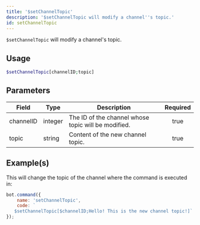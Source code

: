 ```yaml
---
title: '$setChannelTopic'
description: '$setChannelTopic will modify a channel''s topic.'
id: setChannelTopic
---
```


`$setChannelTopic` will modify a channel's topic.

## Usage

```php
$setChannelTopic[channelID;topic]
```

## Parameters

| Field     | Type    | Description                                         | Required |
| --------- | ------- | --------------------------------------------------- |:--------:|
| channelID | integer | The ID of the channel whose topic will be modified. |   true   |
| topic     | string  | Content of the new channel topic.                   |   true   |

## Example(s)

This will change the topic of the channel where the command is executed in:

```javascript
bot.command({
    name: 'setChannelTopic',
    code: `
   $setChannelTopic[$channelID;Hello! This is the new channel topic!]`
});
```